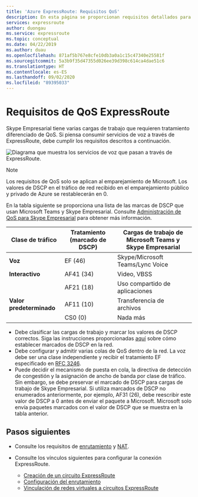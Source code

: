 ```yaml
---
title: 'Azure ExpressRoute: Requisitos QoS'
description: En esta página se proporcionan requisitos detallados para configurar y administrar QoS. Se analizan Skype Empresarial y los servicios de voz.
services: expressroute
author: duongau
ms.service: expressroute
ms.topic: conceptual
ms.date: 04/22/2019
ms.author: duau
ms.openlocfilehash: 871af5b767e8cfe10db3a0a1c15c47340e25581f
ms.sourcegitcommit: 5a3b9f35d47355d026ee39d398c614ca4dae51c6
ms.translationtype: HT
ms.contentlocale: es-ES
ms.lasthandoff: 09/02/2020
ms.locfileid: "89395033"
---
```

# <a name="expressroute-qos-requirements"></a>Requisitos de QoS ExpressRoute
Skype Empresarial tiene varias cargas de trabajo que requieren tratamiento diferenciado de QoS. Si piensa consumir servicios de voz a través de ExpressRoute, debe cumplir los requisitos descritos a continuación.

![Diagrama que muestra los servicios de voz que pasan a través de ExpressRoute.](./media/expressroute-qos/expressroute-qos.png)

> [!NOTE]
> Los requisitos de QoS solo se aplican al emparejamiento de Microsoft. Los valores de DSCP en el tráfico de red recibido en el emparejamiento público y privado de Azure se restablecerán en 0. 
> 
> 

En la tabla siguiente se proporciona una lista de las marcas de DSCP que usan Microsoft Teams y Skype Empresarial. Consulte [Administración de QoS para Skype Empresarial](https://docs.microsoft.com/SkypeForBusiness/manage/network-management/qos/managing-quality-of-service-QoS) para obtener más información.

| **Clase de tráfico** | **Tratamiento (marcado de DSCP)** | **Cargas de trabajo de Microsoft Teams y Skype Empresarial** |
| --- | --- | --- |
| **Voz** |EF (46) |Skype/Microsoft Teams/Lync Voice |
| **Interactivo** |AF41 (34) |Video, VBSS |
| |AF21 (18) |Uso compartido de aplicaciones | 
| **Valor predeterminado** |AF11 (10) |Transferencia de archivos |
| |CS0 (0) |Nada más |

* Debe clasificar las cargas de trabajo y marcar los valores de DSCP correctos. Siga las instrucciones proporcionadas [aquí](https://docs.microsoft.com/SkypeForBusiness/manage/network-management/qos/configuring-port-ranges-for-your-skype-clients#configure-quality-of-service-policies-for-clients-running-on-windows-10) sobre cómo establecer marcados de DSCP en la red.
* Debe configurar y admitir varias colas de QoS dentro de la red. La voz debe ser una clase independiente y recibir el tratamiento EF especificado en [RFC 3246](https://www.ietf.org/rfc/rfc3246.txt). 
* Puede decidir el mecanismo de puesta en cola, la directiva de detección de congestión y la asignación de ancho de banda por clase de tráfico. Sin embargo, se debe preservar el marcado de DSCP para cargas de trabajo de Skype Empresarial. Si utiliza marcados de DSCP no enumerados anteriormente, por ejemplo, AF31 (26), debe reescribir este valor de DSCP a 0 antes de enviar el paquete a Microsoft. Microsoft solo envía paquetes marcados con el valor de DSCP que se muestra en la tabla anterior. 

## <a name="next-steps"></a>Pasos siguientes
* Consulte los requisitos de [enrutamiento](expressroute-routing.md) y [NAT](expressroute-nat.md).
* Consulte los vínculos siguientes para configurar la conexión ExpressRoute.
  
  * [Creación de un circuito ExpressRoute](expressroute-howto-circuit-classic.md)
  * [Configuración del enrutamiento](expressroute-howto-routing-classic.md)
  * [Vinculación de redes virtuales a circuitos ExpressRoute](expressroute-howto-linkvnet-classic.md)

